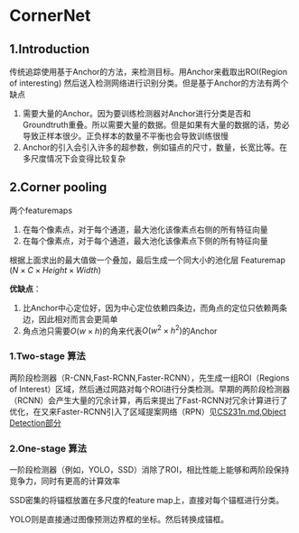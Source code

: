 # CornerNet

## 1.Introduction

传统追踪使用基于Anchor的方法，来检测目标。用Anchor来截取出ROI(Region of interesting) 然后送入检测网络进行识别分类。但是基于Anchor的方法有两个缺点

1. 需要大量的Anchor。因为要训练检测器对Anchor进行分类是否和Groundtruth重叠。所以需要大量的数据。但是如果有大量的数据的话，势必导致正样本很少。正负样本的数量不平衡也会导致训练很慢
2. Anchor的引入会引入许多的超参数，例如锚点的尺寸，数量，长宽比等。在多尺度情况下会变得比较复杂

## 2.Corner pooling

两个featuremaps

1. 在每个像素点，对于每个通道，最大池化该像素点右侧的所有特征向量
2. 在每个像素点，对于每个通道，最大池化该像素点下侧的所有特征向量

根据上面求出的最大值做一个叠加，最后生成一个同大小的池化层 Featuremap $(N \times C \times Height \times Width)$

**优缺点**：

1. 比Anchor中心定位好，因为中心定位依赖四条边，而角点的定位只依赖两条边，因此相对而言会更简单
2. 角点池只需要$O(w\times h)$的角来代表$O(w^2 \times h^2)$的Anchor

### 1.Two-stage 算法

两阶段检测器（R-CNN,Fast-RCNN,Faster-RCNN），先生成一组ROI（Regions of Interest）区域，然后通过网路对每个ROI进行分类检测。早期的两阶段检测器（RCNN）会产生大量的冗余计算，再后来提出了Fast-RCNN对冗余计算进行了优化，在又来Faster-RCNN引入了区域提案网络（RPN）见[CS231n.md,Object Detection部分](../CS231n/CS231n.md)

### 2.One-stage 算法

一阶段检测器（例如，YOLO，SSD）消除了ROI，相比性能上能够和两阶段保持竞争力，同时有更高的计算效率

SSD密集的将锚框放置在多尺度的feature map上，直接对每个锚框进行分类。

YOLO则是直接通过图像预测边界框的坐标。然后转换成锚框。




